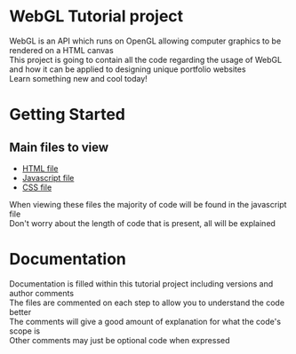 # WebGL Tutorial project

<p>
WebGL is an API which runs on OpenGL allowing computer graphics to be rendered on a HTML canvas
<br>
This project is going to contain all the code regarding the usage of WebGL
and how it can be applied to designing unique portfolio websites
<br>
Learn something new and cool today!
</p>

# Getting Started

<h2>Main files to view</h2>
<p>
<ul>
    <li><a href="index.html">HTML file</a></li>
    <li><a href="javascript.js">Javascript file</a></li>
    <li><a href="Css.css">CSS file</a></li>
</ul>
When viewing these files the majority of code will be found in the javascript file
<br>
Don't worry about the length of code that is present, all will be explained
</p>

# Documentation

<p>
Documentation is filled within this tutorial project including versions and author comments
<br>
The files are commented on each step to allow you to understand the code better
<br>
The comments will give a good amount of explanation for what the code's scope is
<br>
Other comments may just be optional code when expressed
</p>




